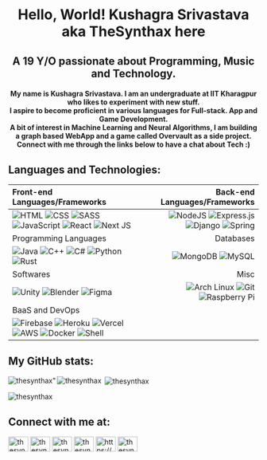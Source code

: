 <h1 align="center">Hello, World! Kushagra Srivastava aka TheSynthax here</h1>
<h2 align="center">A 19 Y/O passionate about Programming, Music and Technology. </h3>
<h4 align="center">
My name is Kushagra Srivastava. I am an undergraduate at IIT Kharagpur who likes to experiment with new stuff. <br>
I aspire to become proficient in various languages for Full-stack. App and Game Development. <br>
A bit of interest in Machine Learning and Neural Algorithms, I am building a graph based WebApp and a game called Overvault as a side project. <br>
Connect with me through the links below to have a chat about Tech :)
</h4>


<!--
<p align="left"> <img src="https://komarev.com/ghpvc/?username=thesynthax&label=Profile%20views&color=0e75b6&style=flat" alt="thesynthax" /> </p>
-->

## Languages and Technologies:
| Front-end Languages/Frameworks | Back-end Languages/Frameworks |
| :--- | ---: |
| ![HTML](https://img.shields.io/badge/-HTML-orange?style=for-the-badge&logo=HTML5&logoColor=white) ![CSS](https://img.shields.io/badge/-CSS-blue?style=for-the-badge&logo=CSS3&logoColor=white) ![SASS](https://img.shields.io/badge/SASS-hotpink.svg?style=for-the-badge&logo=SASS&logoColor=white) ![JavaScript](https://img.shields.io/badge/javascript-%23323330.svg?style=for-the-badge&logo=javascript&logoColor=%23F7DF1E) ![React](https://img.shields.io/badge/react-%2320232a.svg?style=for-the-badge&logo=react&logoColor=%2361DAFB) ![Next JS](https://img.shields.io/badge/Next-black?style=for-the-badge&logo=next.js&logoColor=white)| ![NodeJS](https://img.shields.io/badge/node.js-6DA55F?style=for-the-badge&logo=node.js&logoColor=white) ![Express.js](https://img.shields.io/badge/express.js-%23404d59.svg?style=for-the-badge&logo=express&logoColor=%2361DAFB) ![Django](https://img.shields.io/badge/-Django-092E20?style=for-the-badge&logo=django&logoColor=white) ![Spring](https://img.shields.io/badge/-Spring-6DB33f?style=for-the-badge&logo=spring&logoColor=white) | 
| Programming Languages | Databases |
| ![Java](https://img.shields.io/badge/-Java-orange?style=for-the-badge&logo=java&logoColor=white) ![C++](https://img.shields.io/badge/-C++-darkblue?style=for-the-badge&logo=C%2B%2B&logoColor=white) ![C#](https://img.shields.io/badge/-C%23-purple?style=for-the-badge&logo=C-sharp&logoColor=white) ![Python](https://img.shields.io/badge/-python-3776AB?style=for-the-badge&logo=python&logoColor=white) ![Rust](https://img.shields.io/badge/-Rust-black?style=for-the-badge&logo=rust&logoColor=white) | ![MongoDB](https://img.shields.io/badge/MongoDB-%234ea94b.svg?style=for-the-badge&logo=mongodb&logoColor=white) ![MySQL](https://img.shields.io/badge/mysql-%2300f.svg?style=for-the-badge&logo=mysql&logoColor=white) |
| Softwares | Misc |
| ![Unity](https://img.shields.io/badge/-Unity-100000?style=for-the-badge&logo=unity&logoColor=white) ![Blender](https://img.shields.io/badge/-Blender-F5792A?style=for-the-badge&logo=gnu-bash&logoColor=white) ![Figma](https://img.shields.io/badge/-Figma-F24E1E?style=for-the-badge&logo=figma&logoColor=white) | ![Arch Linux](https://img.shields.io/badge/-Arch_Linux-1793D1?style=for-the-badge&logo=arch-linux&logoColor=white) ![Git](https://img.shields.io/badge/-Git-E44C30?style=for-the-badge&logo=git&logoColor=white) ![Raspberry Pi](https://img.shields.io/badge/-Raspberry_Pi-A22846?style=for-the-badge&logo=Raspberry%20Pi&logoColor=white) |
| BaaS and DevOps |
| ![Firebase](https://img.shields.io/badge/firebase-%23039BE5.svg?style=for-the-badge&logo=firebase) ![Heroku](https://img.shields.io/badge/heroku-%23430098.svg?style=for-the-badge&logo=heroku&logoColor=white) ![Vercel](https://img.shields.io/badge/vercel-%23000000.svg?style=for-the-badge&logo=vercel&logoColor=white)  ![AWS](https://img.shields.io/badge/AWS-232F3E?style=for-the-badge&logo=amazon-aws&logoColor=white)  ![Docker](https://img.shields.io/badge/-Docker-092E20?style=for-the-badge&logo=docker&logoColor=white)  ![Shell](https://img.shields.io/badge/-Shell-black?style=for-the-badge&logo=gnu-bash&logoColor=white) |

## My GitHub stats:
<p><img align="left" src="https://activity-graph.herokuapp.com/graph?username=thesynthax&theme=rogue" alt=thesynthax" /></p>
<p><img align="left" src="https://github-readme-stats.vercel.app/api/top-langs?username=thesynthax&show_icons=true&locale=en&layout=compact&theme=city_lights" alt="thesynthax" /></p>
<p>&nbsp;<img align="center" src="https://github-readme-stats.vercel.app/api?username=thesynthax&show_icons=true&locale=en&theme=city_lights" alt="thesynthax" /></p>
<p><img align="center" src="https://github-readme-streak-stats.herokuapp.com/?user=thesynthax&theme=city-lights" alt="thesynthax" /></p>

## Connect with me at: 
<p align="left">
<a href="https://codepen.io/thesynthax" target="blank"><img align="center" src="https://raw.githubusercontent.com/rahuldkjain/github-profile-readme-generator/master/src/images/icons/Social/codepen.svg" alt="thesynthax" height="30" width="40" /></a>
<a href="https://linkedin.com/in/thesynthax" target="blank"><img align="center" src="https://raw.githubusercontent.com/rahuldkjain/github-profile-readme-generator/master/src/images/icons/Social/linked-in-alt.svg" alt="thesynthax" height="30" width="40" /></a>
<a href="https://stackoverflow.com/users/thesynthax" target="blank"><img align="center" src="https://raw.githubusercontent.com/rahuldkjain/github-profile-readme-generator/master/src/images/icons/Social/stack-overflow.svg" alt="thesynthax" height="30" width="40" /></a>
<a href="https://instagram.com/thesynthaxx" target="blank"><img align="center" src="https://raw.githubusercontent.com/rahuldkjain/github-profile-readme-generator/master/src/images/icons/Social/instagram.svg" alt="thesynthaxx" height="30" width="40" /></a>
<a href="https://www.youtube.com/c/https://www.youtube.com/channel/uckp900h41jbeidlvinktddw" target="blank"><img align="center" src="https://raw.githubusercontent.com/rahuldkjain/github-profile-readme-generator/master/src/images/icons/Social/youtube.svg" alt="https://www.youtube.com/channel/uckp900h41jbeidlvinktddw" height="30" width="40" /></a>
<a href="https://codeforces.com/profile/thesynthax" target="blank"><img align="center" src="https://raw.githubusercontent.com/rahuldkjain/github-profile-readme-generator/master/src/images/icons/Social/codeforces.svg" alt="thesynthax" height="30" width="40" /></a>
</p>
